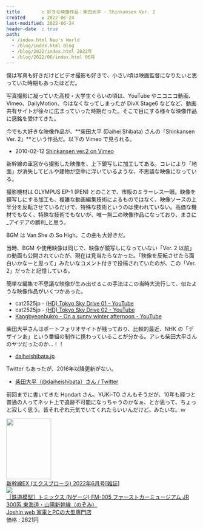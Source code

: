 ```yaml
---
title        : 好きな映像作品：柴田大平 - Shinkansen Ver. 2
created      : 2022-06-24
last-modified: 2022-06-24
header-date  : true
path:
  - /index.html Neo's World
  - /blog/index.html Blog
  - /blog/2022/index.html 2022年
  - /blog/2022/06/index.html 06月
---
```


僕は写真も好きだけどビデオ撮影も好きで、小さい頃は映画監督になりたいと思っていた時期もあったほどだ。

写真撮影に凝っていた高校・大学生ぐらいの頃は、YouTube やニコニコ動画、Vimeo、DailyMotion、今はなくなってしまったが DivX Stage6 などなど、動画共有サイトが徐々に広まっていった時期だった。そこで目にする様々な映像作品に感銘を受けてきた。

今でも大好きな映像作品が、**柴田大平 (Daihei Shibata) さんの「Shinkansen Ver. 2」**という作品だ。以下の Vimeo で見られる。

- 2010-02-12 [Shinkansen ver.2 on Vimeo](https://vimeo.com/9403179)

新幹線の車窓から撮影した映像を、上下鏡写しに加工してある。コレにより「地面」が消失してビルや建物が空中に浮いているような、不思議な映像になっている。

撮影機材は OLYMPUS EP-1 (PEN) とのことで、市販のミラーレス一眼。映像を鏡写しにする加工も、複雑な動画編集技術によるものではなく、映像ソースの上半分を反転させているだけで、特殊な技術というのは使われていない。高価な機材でもなく、特殊な技術でもないが、唯一無二の映像作品になっており、まさに_アイデアの勝利_と思う。

BGM は Van She の So High。この曲も大好きだ。

当時、BGM や使用映像は同じで、映像が鏡写しになっていない「Ver. 2 以前」の動画も公開されていたが、現在は見当たらなかった。「映像を反転させたら面白いかなーと思って」みたいなコメント付きで投稿されていたのが、この「Ver. 2」だったと記憶している。

簡単な編集で不思議な映像が生み出せるこの手法はこの当時大流行して、似たような映像作品がいくつかあった。

- cat2525jp - [(HD) Tokyo Sky Drive 01 - YouTube](https://www.youtube.com/watch?v=W6kEfDrb3l4)
- cat2525jp - [(HD) Tokyo Sky Drive 02 - YouTube](https://www.youtube.com/watch?v=0c4FksiHpAI)
- [Kangbyeonbukro - On a sunny winter afternoon - YouTube](https://www.youtube.com/watch?v=TuQCnoiimjA)

柴田大平さんはポートフォリオサイトが残っており、比較的最近、NHK の「デザインあ」という番組の制作に携わっていることが分かる。アレも柴田大平さんのヤツだったのか…！！

- [daiheishibata.jp](https://daiheishibata.jp/)

Twitter もあったが、2016年以降更新がない。

- [柴田大平（@daiheishibata）さん / Twitter](https://twitter.com/daiheishibata)

前回までに書いてきた Hondart さん、YUKi-TO さんもそうだが、10年も経つと普通の人ってネット上で追跡不可能になっちゃうのかなぁ、とか思って、ちょっと寂しく思う。皆それぞれ元気でいてくれたらいいんだけど。みたいな。ｗ

<div class="ad-amazon">
  <div class="ad-amazon-image">
    <a href="https://www.amazon.co.jp/dp/B09S358NBP?tag=neos21-22&amp;linkCode=osi&amp;th=1&amp;psc=1">
      <img src="https://m.media-amazon.com/images/I/51Gimrhw7BL._SL160_.jpg" width="118" height="160">
    </a>
  </div>
  <div class="ad-amazon-info">
    <div class="ad-amazon-title">
      <a href="https://www.amazon.co.jp/dp/B09S358NBP?tag=neos21-22&amp;linkCode=osi&amp;th=1&amp;psc=1">新幹線EX (エクスプローラ) 2022年6月号[雑誌]</a>
    </div>
  </div>
</div>

<div class="ad-rakuten">
  <div class="ad-rakuten-image">
    <a href="https://hb.afl.rakuten.co.jp/hgc/g00pukw2.waxycf8e.g00pukw2.waxyd3c6/?pc=https%3A%2F%2Fitem.rakuten.co.jp%2Fjism%2F4543736956051-53-12147-n%2F&amp;m=http%3A%2F%2Fm.rakuten.co.jp%2Fjism%2Fi%2F12347072%2F">
      <img src="https://thumbnail.image.rakuten.co.jp/@0_mall/jism/cabinet/0867/4543736956051.jpg?_ex=128x128">
    </a>
  </div>
  <div class="ad-rakuten-info">
    <div class="ad-rakuten-title">
      <a href="https://hb.afl.rakuten.co.jp/hgc/g00pukw2.waxycf8e.g00pukw2.waxyd3c6/?pc=https%3A%2F%2Fitem.rakuten.co.jp%2Fjism%2F4543736956051-53-12147-n%2F&amp;m=http%3A%2F%2Fm.rakuten.co.jp%2Fjism%2Fi%2F12347072%2F">［鉄道模型］トミックス (Nゲージ) FM-005 ファーストカーミュージアム JR 300系 東海道・山陽新幹線（のぞみ）</a>
    </div>
    <div class="ad-rakuten-shop">
      <a href="https://hb.afl.rakuten.co.jp/hgc/g00pukw2.waxycf8e.g00pukw2.waxyd3c6/?pc=https%3A%2F%2Fwww.rakuten.co.jp%2Fjism%2F&amp;m=http%3A%2F%2Fm.rakuten.co.jp%2Fjism%2F">Joshin web 家電とPCの大型専門店</a>
    </div>
    <div class="ad-rakuten-price">価格 : 2621円</div>
  </div>
</div>
